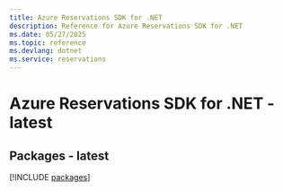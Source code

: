 ```yaml
---
title: Azure Reservations SDK for .NET
description: Reference for Azure Reservations SDK for .NET
ms.date: 05/27/2025
ms.topic: reference
ms.devlang: dotnet
ms.service: reservations
---
```

# Azure Reservations SDK for .NET - latest
## Packages - latest
[!INCLUDE [packages](reservations-index.md)]